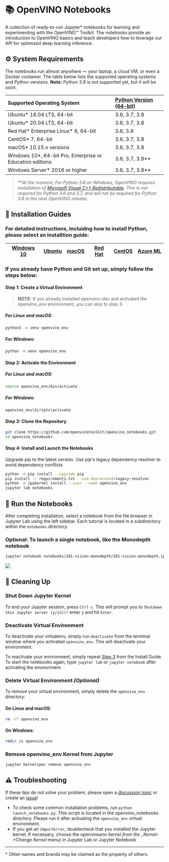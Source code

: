 # 📚 OpenVINO Notebooks

A collection of ready-to-run Jupyter\* notebooks for learning and experimenting with the OpenVINO™ Toolkit. The notebooks provide an introduction to OpenVINO basics and teach developers how to leverage our API for optimized deep learning inference.

## ⚙️ System Requirements

The notebooks run almost anywhere &mdash; your laptop, a cloud VM, or even a Docker container. The table below lists the supported operating systems and Python versions. **Note:** Python 3.9 is not supported yet, but it will be soon.

| Supported Operating System                                 | [Python Version (64-bit)](https://www.python.org/) |
| :--------------------------------------------------------- | :------------------------------------------------- |
| Ubuntu\* 18.04 LTS, 64-bit                                 | 3.6, 3.7, 3.8                                      |
| Ubuntu\* 20.04 LTS, 64-bit                                 | 3.6, 3.7, 3.8                                      |
| Red Hat* Enterprise Linux* 8, 64-bit                       | 3.6, 3.8                                           |
| CentOS\* 7, 64-bit                                         | 3.6, 3.7, 3.8                                      |
| macOS\* 10.15.x versions                                   | 3.6, 3.7, 3.8                                      |
| Windows 10\*, 64-bit Pro, Enterprise or Education editions | 3.6, 3.7, 3.8\*\*                                  |
| Windows Server\* 2016 or higher                            | 3.6, 3.7, 3.8\*\*                                  |

> \*\*_At the moment, For Python 3.8 on Windows, OpenVINO requires installation of [Microsoft Visual C++ Redistributable](https://visualstudio.microsoft.com/downloads/#microsoft-visual-c-redistributable-for-visual-studio-2019). This is not required for Python 3.6 and 3.7, and will not be required for Python 3.8 in the next OpenVINO release._

## 📝 Installation Guides

### For detailed instructions, incluidng how to install Python, please select an installtion guide:

| [Windows 10](https://github.com/openvinotoolkit/openvino_notebooks/wiki/Windows) | [Ubuntu](https://github.com/openvinotoolkit/openvino_notebooks/wiki/Ubuntu) | [macOS](https://github.com/openvinotoolkit/openvino_notebooks/wiki/macOS) | [Red Hat](https://github.com/openvinotoolkit/openvino_notebooks/wiki/Red-Hat-and-CentOS) | [CentOS](https://github.com/openvinotoolkit/openvino_notebooks/wiki/Red-Hat-and-CentOS) | [Azure ML](https://github.com/openvinotoolkit/openvino_notebooks/wiki/AzureML) |
| -------------------------------------------------------------------------------- | --------------------------------------------------------------------------- | ------------------------------------------------------------------------- | ---------------------------------------------------------------------------------------- | --------------------------------------------------------------------------------------- | ------------------------------------------------------------------------------ |

### If you already have Python and Git set up, simply follow the steps below:

#### Step 1: Create a Virtual Environment

> **NOTE:** If you already installed openvino-dev and activated the openvino_env environment, you can skip to step 3.

##### For Linux and macOS:

```bash
python3 -m venv openvino_env
```

##### For Windows:

```bash
python -m venv openvino_env
```

#### Step 2: Activate the Environment

##### For Linux and macOS:

```bash
source openvino_env/bin/activate
```

##### For Windows:

```bash
openvino_env\Scripts\activate
```

#### Step 3: Clone the Repository

```bash
git clone https://github.com/openvinotoolkit/openvino_notebooks.git
cd openvino_notebooks
```

#### Step 4: Install and Launch the Notebooks

Upgrade pip to the latest version. Use pip's legacy dependency resolver to avoid dependency conflicts

```bash
python -m pip install --upgrade pip
pip install -r requirements.txt --use-deprecated=legacy-resolver
python -m ipykernel install --user --name openvino_env
jupyter lab notebooks
```

## 📘 Run the Notebooks

After completing installation, select a notebook from the file browser in Jupyter Lab using the left sidebar. Each tutorial is located in a subdirectory within the `notebooks` directory.

### Optional: To launch a single notebook, like the Monodepth notebook

```bash
jupyter notebook notebooks/201-vision-monodepth/201-vision-monodepth.ipynb
```

<img src="notebooks/notebooks.gif">

## 🧹 Cleaning Up

### Shut Down Jupyter Kernel

To end your Jupyter session, press `Ctrl-c`. This will prompt you to `Shutdown this Jupyter server (y/[n])?` enter `y` and hit `Enter`.

### Deactivate Virtual Environment

To deactivate your virtualenv, simply run `deactivate` from the terminal window where you activated `openvino_env`. This will deactivate your environment.

To reactivate your environment, simply repeat [Step 3](#step-3-activate-the-environment) from the Install Guide.
To start the notebooks again, type `jupyter lab` or `jupyter notebook` after activating the environment.

### Delete Virtual Environment _(Optional)_

To remove your virtual environment, simply delete the `openvino_env` directory:

#### On Linux and macOS:

```bash
rm -rf openvino_env
```

#### On Windows:

```bash
rmdir /s openvino_env
```

### Remove openvino_env Kernel from Jupyter

```bash
jupyter kernelspec remove openvino_env
```

## ⚠️ Troubleshooting

If these tips do not solve your problem, please open a [discussion topic](https://github.com/openvinotoolkit/openvino_notebooks/discussions)
or create an [issue](https://github.com/openvinotoolkit/openvino_notebooks/issues)!

- To check some common installation problems, run `python launch_notebooks.py`. This script is located in the openvino_notebooks directory.
  Please run it after activating the `openvino_env` virtual environment.
- If you get an `ImportError`, doublecheck that you installed the Jupyter kernel. If necessary, choose the openvino*env kernel from the \_Kernel->Change Kernel* menu) in Jupyter Lab or Jupyter Notebook

---

\* Other names and brands may be claimed as the property of others.

